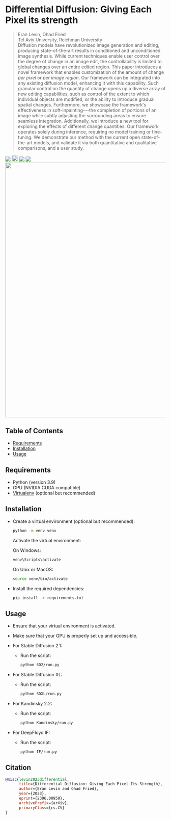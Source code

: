 # Differential Diffusion: Giving Each Pixel its strength
> Eran Levin, Ohad Fried  
> Tel Aviv University, Reichman University  
> Diffusion models have revolutionized image generation and editing, producing state-of-the-art results in conditioned and unconditioned image synthesis. While current techniques enable user control over the degree of change in an image edit, the controllability is limited to global changes over an entire edited region. This paper introduces a novel framework that enables customization of the amount of change <i>per pixel</i> or <i>per image region</i>. Our framework can be integrated into any existing diffusion model, enhancing it with this capability. Such granular control on the quantity of change opens up a diverse array of new editing capabilities, such as control of the extent to which individual objects are modified, or the ability to introduce gradual spatial changes. Furthermore, we showcase the framework's effectiveness in soft-inpainting---the completion of portions of an image while subtly adjusting the surrounding areas to ensure seamless integration. Additionally, we introduce a new tool for exploring the effects of different change quantities. Our framework operates solely during inference, requiring no model training or fine-tuning. We demonstrate our method with the current open state-of-the-art models, and validate it via both quantitative and qualitative comparisons, and a user study.

<a href="https://arxiv.org/abs/2306.00950"><img src="https://img.shields.io/badge/arXiv-2306.00950-b31b1b?style=flat&logo=arxiv&logoColor=red"/></a>
<a href="https://differential-diffusion.github.io/"><img src="https://img.shields.io/static/v1?label=Project&message=Website&color=red" height=20.5></a>
<a href="https://colab.research.google.com/github/exx8/differential-diffusion/blob/main/examples/SD2.ipynb"><img src="https://colab.research.google.com/assets/colab-badge.svg"></a>
<a href="https://huggingface.co/spaces/exx8/differential-diffusion/"><img src="https://img.shields.io/badge/%F0%9F%A4%97-Demo%20-yellow.svg"></a>
<br/>
<img src="assets/teaser.png" width="800px"/>  
## Table of Contents

- [Requirements](#requirements)
- [Installation](#installation)
- [Usage](#usage)


## Requirements

- Python (version 3.9)
- GPU (NVIDIA CUDA compatible)
- [Virtualenv](https://virtualenv.pypa.io/) (optional but recommended)

## Installation

- Create a virtual environment (optional but recommended):

    ```bash
    python -m venv venv
    ```

    Activate the virtual environment:

    On Windows:

    ```bash
    venv\Scripts\activate
    ```

    On Unix or MacOS:

    ```bash
    source venv/bin/activate
    ```

- Install the required dependencies:

    ```bash
    pip install -r requirements.txt
    ```

## Usage
- Ensure that your virtual environment is activated.
- Make sure that your GPU is properly set up and accessible.
- For Stable Diffusion 2.1:
  - Run the script:

    ```bash
    python SD2/run.py
    ```
- For Stable Diffusion XL:
  - Run the script:

    ```bash
    python SDXL/run.py
    ```
- For Kandinsky 2.2:
  - Run the script:

    ```bash
    python Kandinsky/run.py
    ```
    
- For DeepFloyd IF:
  - Run the script:

    ```bash
    python IF/run.py
    ```
    
## Citation
```bibtex
@misc{levin2023differential,
      title={Differential Diffusion: Giving Each Pixel Its Strength}, 
      author={Eran Levin and Ohad Fried},
      year={2023},
      eprint={2306.00950},
      archivePrefix={arXiv},
      primaryClass={cs.CV}
}
```
